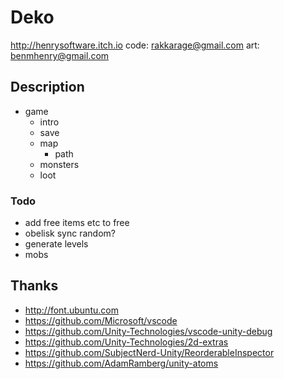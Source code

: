 # Deko

<http://henrysoftware.itch.io>
code: rakkarage@gmail.com
art: benmhenry@gmail.com

## Description

- game
  - intro
  - save
  - map
    - path
  - monsters
  - loot

### Todo

- add free items etc to free
- obelisk sync random?
- generate levels
- mobs

## Thanks

- <http://font.ubuntu.com>
- <https://github.com/Microsoft/vscode>
- <https://github.com/Unity-Technologies/vscode-unity-debug>
- <https://github.com/Unity-Technologies/2d-extras>
- <https://github.com/SubjectNerd-Unity/ReorderableInspector>
- <https://github.com/AdamRamberg/unity-atoms>
